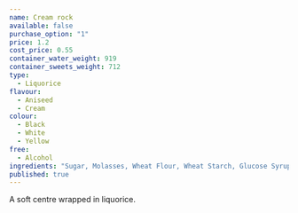 ```yaml
---
name: Cream rock
available: false
purchase_option: "1"
price: 1.2
cost_price: 0.55
container_water_weight: 919
container_sweets_weight: 712
type: 
  - Liquorice
flavour: 
  - Aniseed
  - Cream
colour: 
  - Black
  - White
  - Yellow
free: 
  - Alcohol
ingredients: "Sugar, Molasses, Wheat Flour, Wheat Starch, Glucose Syrup, Vegetable Fat, Gelatine, Dextrose, Liquorice Extract, Citric Acid, Lactic Acid, Glazing Agents: Vegetable Oil, Colours: E150C, E160A, E120"
published: true
---
```

A soft centre wrapped in liquorice.